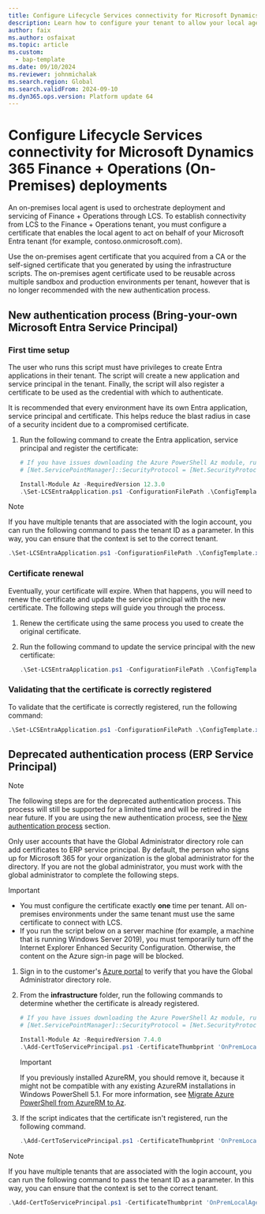 ```yaml
---
title: Configure Lifecycle Services connectivity for Microsoft Dynamics 365 Finance + Operations (On-Premises) deployments
description: Learn how to configure your tenant to allow your local agent to authenticate with Lifecycle Services.
author: faix
ms.author: osfaixat
ms.topic: article
ms.custom: 
  - bap-template
ms.date: 09/10/2024
ms.reviewer: johnmichalak
ms.search.region: Global
ms.search.validFrom: 2024-09-10
ms.dyn365.ops.version: Platform update 64
---
```


# Configure Lifecycle Services connectivity for Microsoft Dynamics 365 Finance + Operations (On-Premises) deployments

An on-premises local agent is used to orchestrate deployment and servicing of Finance + Operations through LCS. To establish connectivity from LCS to the Finance + Operations tenant, you must configure a certificate that enables the local agent to act on behalf of your Microsoft Entra tenant (for example, contoso.onmicrosoft.com).

Use the on-premises agent certificate that you acquired from a CA or the self-signed certificate that you generated by using the infrastructure scripts. The on-premises agent certificate used to be reusable across multiple sandbox and production environments per tenant, however that is no longer recommended with the new authentication process.

## New authentication process (Bring-your-own Microsoft Entra Service Principal)

### First time setup

The user who runs this script must have privileges to create Entra applications in their tenant. The script will create a new application and service principal in the tenant. Finally, the script will also register a certificate to be used as the credential with which to authenticate.

It is recommended that every environment have its own Entra application, service principal and certificate. This helps reduce the blast radius in case of a security incident due to a compromised certificate.

1. Run the following command to create the Entra application, service principal and register the certificate:
    
    ```powershell
    # If you have issues downloading the Azure PowerShell Az module, run the following:
    # [Net.ServicePointManager]::SecurityProtocol = [Net.SecurityProtocolType]::Tls12

    Install-Module Az -RequiredVersion 12.3.0
    .\Set-LCSEntraApplication.ps1 -ConfigurationFilePath .\ConfigTemplate.xml -ApplicationDisplayName 'Display name of the application'
    ```

> [!NOTE]
> If you have multiple tenants that are associated with the login account, you can run the following command to pass the tenant ID as a parameter. In this way, you can ensure that the context is set to the correct tenant.
>
> ```powershell
> .\Set-LCSEntraApplication.ps1 -ConfigurationFilePath .\ConfigTemplate.xml -ApplicationDisplayName 'Display name of the application' -TenantId 'xxxx-xxxx-xxxx-xxxx'
> ```

### Certificate renewal

Eventually, your certificate will expire. When that happens, you will need to renew the certificate and update the service principal with the new certificate. The following steps will guide you through the process.

1. Renew the certificate using the same process you used to create the original certificate.
1. Run the following command to update the service principal with the new certificate:

    ```powershell
    .\Set-LCSEntraApplication.ps1 -ConfigurationFilePath .\ConfigTemplate.xml -RotateCertificate
    ```

### Validating that the certificate is correctly registered

To validate that the certificate is correctly registered, run the following command:

```powershell
.\Set-LCSEntraApplication.ps1 -ConfigurationFilePath .\ConfigTemplate.xml -Test
```

## Deprecated authentication process (ERP Service Principal)

> [!NOTE]
> The following steps are for the deprecated authentication process. This process will still be supported for a limited time and will be retired in the near future. If you are using the new authentication process, see the [New authentication process](onprem-auth-lcs#new-authentication-process) section.

Only user accounts that have the Global Administrator directory role can add certificates to ERP service principal. By default, the person who signs up for Microsoft 365 for your organization is the global administrator for the directory. If you are not the global administrator, you must work with the global administrator to complete the following steps.

> [!IMPORTANT]
> - You must configure the certificate exactly **one** time per tenant. All on-premises environments under the same tenant must use the same certificate to connect with LCS.
> - If you run the script below on a server machine (for example, a machine that is running Windows Server 2019), you must temporarily turn off the Internet Explorer Enhanced Security Configuration. Otherwise, the content on the Azure sign-in page will be blocked.

1. Sign in to the customer's [Azure portal](https://portal.azure.com) to verify that you have the Global Administrator directory role.
2. From the **infrastructure** folder, run the following commands to determine whether the certificate is already registered.

    ```powershell
    # If you have issues downloading the Azure PowerShell Az module, run the following:
    # [Net.ServicePointManager]::SecurityProtocol = [Net.SecurityProtocolType]::Tls12

    Install-Module Az -RequiredVersion 7.4.0
    .\Add-CertToServicePrincipal.ps1 -CertificateThumbprint 'OnPremLocalAgent Certificate Thumbprint' -Test
    ```

    > [!IMPORTANT]
    > If you previously installed AzureRM, you should remove it, because it might not be compatible with any existing AzureRM installations in Windows PowerShell 5.1. For more information, see [Migrate Azure PowerShell from AzureRM to Az](/powershell/azure/migrate-from-azurerm-to-az).

3. If the script indicates that the certificate isn't registered, run the following command.

    ```powershell
    .\Add-CertToServicePrincipal.ps1 -CertificateThumbprint 'OnPremLocalAgent Certificate Thumbprint'
    ```

> [!NOTE]
> If you have multiple tenants that are associated with the login account, you can run the following command to pass the tenant ID as a parameter. In this way, you can ensure that the context is set to the correct tenant.
>
> ```powershell
> .\Add-CertToServicePrincipal.ps1 -CertificateThumbprint 'OnPremLocalAgent Certificate Thumbprint' -TenantId 'xxxx-xxxx-xxxx-xxxx'
> ```

